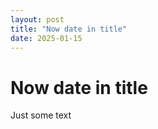 ```yaml
---
layout: post
title: "Now date in title"
date: 2025-01-15
---
```


# Now date in title

Just some text
